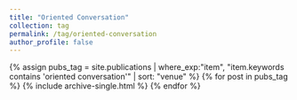 ```yaml
---
title: "Oriented Conversation"
collection: tag
permalink: /tag/oriented-conversation
author_profile: false
---
```

{% assign pubs_tag = site.publications | where_exp:"item", "item.keywords contains 'oriented conversation'" | sort: "venue" %}
{% for post in pubs_tag %}
  {% include archive-single.html %}
{% endfor %}